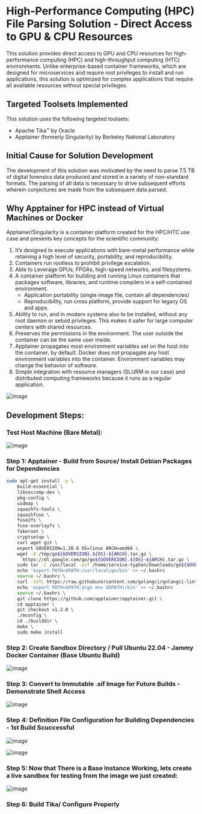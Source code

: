 # High-Performance Computing (HPC) File Parsing Solution - Direct Access to GPU & CPU Resources

This solution provides direct access to GPU and CPU resources for high-performance computing (HPC) and high-throughput computing (HTC) environments. Unlike enterprise-based container frameworks, which are designed for microservices and require root privileges to install and run applications, this solution is optimized for complex applications that require all available resources without special privileges.

## Targeted Toolsets Implemented

This solution uses the following targeted toolsets:

- Apache Tika™ by Oracle
- Apptainer (formerly Singularity) by Berkeley National Laboratory

## Initial Cause for Solution Development

The development of this solution was motivated by the need to parse 7.5 TB of digital forensics data produced and stored in a variety of non-standard formats. The parsing of all data is necessary to drive subsequent efforts wherein conjectures are made from the subsequent data parsed.

## Why Apptainer for HPC instead of Virtual Machines or Docker

Apptainer/Singularity is a container platform created for the HPC/HTC use case and presents key concepts for the scientific community:

1. It’s designed to execute applications with bare-metal performance while retaining a high level of security, portability, and reproducibility.
2. Containers run rootless to prohibit privilege escalation.
3. Able to Leverage GPUs, FPGAs, high-speed networks, and filesystems.
4. A container platform for building and running Linux containers that packages software, libraries, and runtime compilers in a self-contained environment. 
   - Application portability (single image file, contain all dependencies) 
   - Reproducibility, run cross platform, provide support for legacy OS and apps.
5. Ability to run, and in modern systems also to be installed, without any root daemon or setuid privileges. This makes it safer for large computer centers with shared resources.
6. Preserves the permissions in the environment. The user outside the container can be the same user inside.
7. Apptainer propagates most environment variables set on the host into the container, by default. Docker does not propagate any host environment variables into the container. Environment variables may change the behavior of software.  
8. Simple integration with resource managers (SLURM in our case) and distributed computing frameworks because it runs as a regular application. 

![image](https://github.com/alexander-labarge/hpc-tika-build/assets/103531175/945a382c-3488-4c65-a743-44f0a704c7a5)

## Development Steps:

### Test Host Machine (Bare Metal):

![image](https://github.com/alexander-labarge/hpc-tika-build/assets/103531175/0c14fa9e-2508-4c80-9883-f016eb70484f)

### Step 1: Apptainer - Build from Source/ Install Debian Packages for Dependencies

```bash
sudo apt-get install -y \
    build-essential \
    libseccomp-dev \
    pkg-config \
    uidmap \
    squashfs-tools \
    squashfuse \
    fuse2fs \
    fuse-overlayfs \
    fakeroot \
    cryptsetup \
    curl wget git \
    export GOVERSION=1.20.6 OS=linux ARCH=amd64 \
    wget -O /tmp/go${GOVERSION}.${OS}-${ARCH}.tar.gz \
      https://dl.google.com/go/go${GOVERSION}.${OS}-${ARCH}.tar.gz \
    sudo tar -C /usr/local -xzf /home/service-typhon/Downloads/go${GOVERSION}.${OS}-${ARCH}.tar.gz \
    echo 'export PATH=$PATH:/usr/local/go/bin' >> ~/.bashrc
    source ~/.bashrc \
    curl -sSfL https://raw.githubusercontent.com/golangci/golangci-lint/master/install.sh | sh -s -- -b $(go env GOPATH)/bin v1.51.1 \
    echo 'export PATH=$PATH:$(go env GOPATH)/bin' >> ~/.bashrc
    source ~/.bashrc \
    git clone https://github.com/apptainer/apptainer.git \
    cd apptainer \
    git checkout v1.2.0 \
    ./mconfig \
    cd ./builddir \
    make \
    sudo make install
```

### Step 2: Create Sandbox Directory / Pull Ubuntu 22.04 - Jammy Docker Container (Base Ubuntu Build)
![image](https://github.com/alexander-labarge/hpc-tika-build/assets/103531175/7aaf3e7e-cb74-40d1-9971-24808b0885f8)

### Step 3: Convert to Immutable .sif Image for Future Builds - Demonstrate Shell Access
![image](https://github.com/alexander-labarge/hpc-tika-build/assets/103531175/88b8bf10-0e96-4ad3-8d91-6135140e9a00)

### Step 4: Definition File Configuration for Building Dependencies - 1st Build Scuccessful
![image](https://github.com/alexander-labarge/hpc-tika-build/assets/103531175/ce94c114-8b0b-44b2-a7c0-33c26e4e36b7)

![image](https://github.com/alexander-labarge/hpc-tika-build/assets/103531175/0d3b4389-7329-4a06-b551-392b07586abc)

### Step 5: Now that There is a Base Instance Working, lets create a live sandbox for testing from the image we just created:

![image](https://github.com/alexander-labarge/hpc-tika-build/assets/103531175/a45a0aed-0b5b-4cc9-abdb-5178ad5ac648)

### Step 6: Build Tika/ Configure Properly
